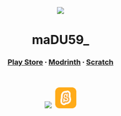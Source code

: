 <p align="center">
  <a href="https://github.com/maDU59">
    <img width="100"src="https://images.weserv.nl/?url=avatars.githubusercontent.com/u/76407125?v=4&mask=circle">
  </a>
</p>
<h1 align="center">maDU59_</h1>

<h3 align="center">
  <a href="https://play.google.com/store/apps/dev?id=8504354424409738389">Play Store</a> ⸱ <a href="https://modrinth.com/user/maDU59_">Modrinth</a> ⸱ <a href="https://scratch.mit.edu/users/maDU59_">Scratch</a>
</h3>
<br>

<p align="center">
  <img src="https://skillicons.dev/icons?i=html,css,python,arduino,cs,unity,git">&nbsp;&nbsp;<img src="scratchIcon.svg" height="48">
</p>

<!---
(<p align="center">)
  <img src="https://github-readme-stats.vercel.app/api/top-langs/?username=maDU59&layout=compact&hide=ShaderLab" width="350">
</p>
<p align="center">
  <img src="https://github-readme-stats.vercel.app/api?username=maDU59&show_icons=true">
</p>
--->
